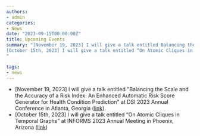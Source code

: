 ```yaml
---
authors:
- admin
categories:
- News
date: "2023-09-15T00:00:00Z"
title: Upcoming Events
summary: "[November 19, 2023] I will give a talk entitled Balancing the Scale and the Accuracy of a Risk Index: An Enhanced Automatic Risk Score Generator for Health Condition Prediction at DSI 2023 Annual Conference in Atlanta, Georgia ([link](https://convention2.allacademic.com/one/dsi/dsi23/index.php?cmd=Online+Program+View+Session&selected_session_id=2099713&PHPSESSID=23v4behj8b1kp2lrvohql3g7es)).<br>
[October 15th, 2023] I will give a talk entitled “On Atomic Cliques in Temporal Graphs” at INFORMS 2023 Annual Meeting in Phoenix, Arizona ([link](https://www.abstractsonline.com/pp8/#!/10856/session/80Integer)).
"

tags:
- news
---
```


- [November 19, 2023] I will give a talk entitled "Balancing the Scale and the Accuracy of a Risk Index: An Enhanced Automatic Risk Score Generator for Health Condition Prediction" at DSI 2023 Annual Conference in Atlanta, Georgia ([link](https://convention2.allacademic.com/one/dsi/dsi23/index.php?cmd=Online+Program+View+Session&selected_session_id=2099713&PHPSESSID=23v4behj8b1kp2lrvohql3g7es)).
- [October 15th, 2023] I will give a talk entitled “On Atomic Cliques in Temporal Graphs” at INFORMS 2023 Annual Meeting in Phoenix, Arizona ([link](https://www.abstractsonline.com/pp8/#!/10856/session/80Integer))
